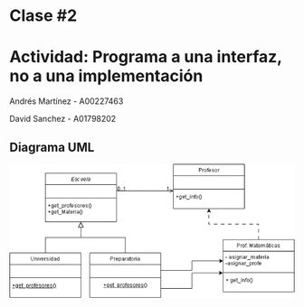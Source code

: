 # Clase #2 
# Actividad: Programa a una interfaz, no a una implementación
Andrés Martínez - A00227463

David Sanchez - A01798202

## Diagrama UML
![example](assets/umldiagram.png)
